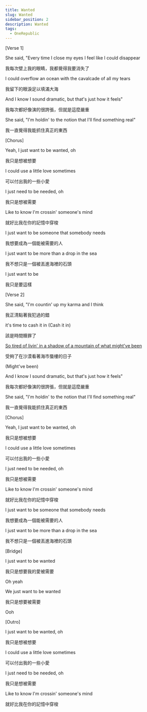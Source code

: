 ```yaml
---
title: Wanted
slug: Wanted
sidebar_position: 2
description: Wanted
tags:
  - OneRepublic
---
```



[Verse 1]

She said, "Every time I close my eyes I feel like I could disappear

我每次壁上我的眼睛，我都覺得我要消失了

I could overflow an ocean with the cavalcade of all my tears

我留下的眼淚足以填滿大海

And I know I sound dramatic, but that's just how it feels"

我每次都好像演的很誇張，但就是這麼嚴重

She said, "I'm holdin' to the notion that I'll find something real"

我一直覺得我能抓住真正的東西

[Chorus]

Yeah, I just want to be wanted, oh

我只是想被想要

I could use a little love sometimes

可以付出我的一些小愛

I just need to be needed, oh

我只是想被需要

Like to know I'm crossin' someone's mind

就好比我在你的記憶中穿梭

I just want to be someone that somebody needs

我想要成為一個能被需要的人

I just want to be more than a drop in the sea

我不想只是一個被丟進海裡的石頭

I just want to be

我只是要這樣

[Verse 2]

She said, "I'm countin' up my karma and I think

我正清點著我犯過的錯

it's time to cash it in (Cash it in)

該是時間贖罪了

[So tired of livin' in a shadow of a mountain of what might've been](https://genius.com/Onerepublic-wanted-lyrics#note-16445821)

受夠了在沙漠看著海市蜃樓的日子

(Might've been)

And I know I sound dramatic, but that's just how it feels"

我每次都好像演的很誇張，但就是這麼嚴重

She said, "I'm holdin' to the notion that I'll find something real"

我一直覺得我能抓住真正的東西

[Chorus]

Yeah, I just want to be wanted, oh

我只是想被想要

I could use a little love sometimes

可以付出我的一些小愛

I just need to be needed, oh

我只是想被需要

Like to know I'm crossin' someone's mind

就好比我在你的記憶中穿梭

I just want to be someone that somebody needs

我想要成為一個能被需要的人

I just want to be more than a drop in the sea

我不想只是一個被丟進海裡的石頭

[Bridge]

I just want to be wanted

我只是想要我的愛被需要

Oh yeah

We just want to be wanted

我只是想要被需要

Ooh

[Outro]

I just want to be wanted, oh

我只是想被想要

I could use a little love sometimes

可以付出我的一些小愛

I just need to be needed, oh

我只是想被需要

Like to know I'm crossin' someone's mind

就好比我在你的記憶中穿梭